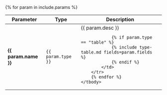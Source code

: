 <table>
    <thead>
        <tr>
            <th>Parameter</th>
            <th>Type</th>
            <th>Description</th>
        </tr>
    </thead>
    <tbody>
    {% for param in include.params %}
        <tr>
            <td><strong>{{ param.name }}</strong></td>
            <td><code>{{ param.type }}</code></td>
            <td>{{ param.desc }}

                {% if param.type == "table" %}
                {% include type-table.md fields=param.fields %}
                {% endif %}
            </td>
        </tr>
        {% endfor %}
    </tbody>
</table>
